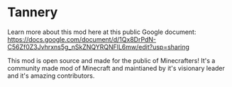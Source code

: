 # Tannery
Learn more about this mod here at this public Google document:
https://docs.google.com/document/d/1Qx8DrPdN-C56Zf0Z3Jvhrxns5g_nSkZNQYRQNFlL6mw/edit?usp=sharing

This mod is open source and made for the public of Minecrafters! It's a community made mod of Minecraft and maintianed by it's visionary leader and it's amazing contributors.
